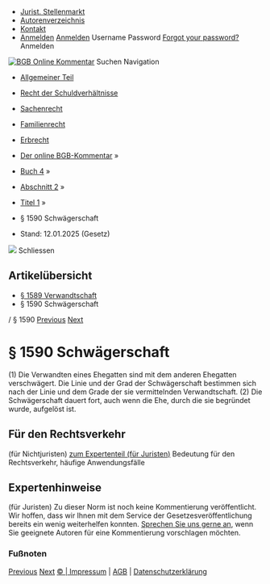   * [Jurist. Stellenmarkt](https://bgb.kommentar.de/Buch-4/Abschnitt-2/Titel-1/</job-board> "Jurist. Stellenmarkt")
  * [Autorenverzeichnis](https://bgb.kommentar.de/Buch-4/Abschnitt-2/Titel-1/</Autorenverzeichnis> "Autorenverzeichnis")
  * [Kontakt](https://bgb.kommentar.de/Buch-4/Abschnitt-2/Titel-1/</Kontakt>)
  * [Anmelden](https://bgb.kommentar.de/Buch-4/Abschnitt-2/Titel-1/<#login> "show login form") [Anmelden](https://bgb.kommentar.de/Buch-4/Abschnitt-2/Titel-1/<#> "hide login form") Username Password
[Forgot your password?](https://bgb.kommentar.de/Buch-4/Abschnitt-2/Titel-1/</user/forgotpassword>) Anmelden 


[![BGB Online Kommentar](https://bgb.kommentar.de/extension/bgb/design/bgb/images/logo.png)](https://bgb.kommentar.de/Buch-4/Abschnitt-2/Titel-1/</> "BGB Online Kommentar")
Suchen
Navigation
  * [Allgemeiner Teil](https://bgb.kommentar.de/Buch-4/Abschnitt-2/Titel-1/</Buch-1>)
  * [Recht der Schuldverhältnisse](https://bgb.kommentar.de/Buch-4/Abschnitt-2/Titel-1/</Buch-2>)
  * [Sachenrecht](https://bgb.kommentar.de/Buch-4/Abschnitt-2/Titel-1/</Buch-3>)
  * [Familienrecht](https://bgb.kommentar.de/Buch-4/Abschnitt-2/Titel-1/</Buch-4>)
  * [Erbrecht](https://bgb.kommentar.de/Buch-4/Abschnitt-2/Titel-1/</Buch-5>)


  * [Der online BGB-Kommentar](https://bgb.kommentar.de/Buch-4/Abschnitt-2/Titel-1/</>) »
  * [Buch 4](https://bgb.kommentar.de/Buch-4/Abschnitt-2/Titel-1/</Buch-4>) »
  * [Abschnitt 2](https://bgb.kommentar.de/Buch-4/Abschnitt-2/Titel-1/</Buch-4/Abschnitt-2>) »
  * [Titel 1](https://bgb.kommentar.de/Buch-4/Abschnitt-2/Titel-1/</Buch-4/Abschnitt-2/Titel-1>) »
  * § 1590 Schwägerschaft 
  * Stand: 12.01.2025 (Gesetz) 


![](https://vg01.met.vgwort.de/na/1c9909529ead4f509072c06d9081a7d5)
Schliessen 
## Artikelübersicht
  * [ § 1589 Verwandtschaft ](https://bgb.kommentar.de/Buch-4/Abschnitt-2/Titel-1/</Buch-4/Abschnitt-2/Titel-1/Verwandtschaft>)
  * § 1590 Schwägerschaft 


/ § 1590 
[Previous](https://bgb.kommentar.de/Buch-4/Abschnitt-2/Titel-1/</Buch-4/Abschnitt-2/Titel-1/Verwandtschaft> "§ 1589 Verwandtschaft") [Next](https://bgb.kommentar.de/Buch-4/Abschnitt-2/Titel-1/</Buch-4/Abschnitt-2/Titel-2/Mutterschaft> "§ 1591 Mutterschaft")
# § 1590 Schwägerschaft
(1) Die Verwandten eines Ehegatten sind mit dem anderen Ehegatten verschwägert. Die Linie und der Grad der Schwägerschaft bestimmen sich nach der Linie und dem Grade der sie vermittelnden Verwandtschaft.
(2) Die Schwägerschaft dauert fort, auch wenn die Ehe, durch die sie begründet wurde, aufgelöst ist.
## Für den Rechtsverkehr 
(für Nichtjuristen)
[zum Expertenteil (für Juristen)](https://bgb.kommentar.de/Buch-4/Abschnitt-2/Titel-1/<#expertenhinweise>)
Bedeutung für den Rechtsverkehr, häufige Anwendungsfälle
## Expertenhinweise
(für Juristen)
Zu dieser Norm ist noch keine Kommentierung veröffentlicht. Wir hoffen, dass wir Ihnen mit dem Service der Gesetzesveröffentlichung bereits ein wenig weiterhelfen konnten. [Sprechen Sie uns gerne an](https://bgb.kommentar.de/Buch-4/Abschnitt-2/Titel-1/</Kontakt>), wenn Sie geeignete Autoren für eine Kommentierung vorschlagen möchten. 
### Fußnoten
[Previous](https://bgb.kommentar.de/Buch-4/Abschnitt-2/Titel-1/</Buch-4/Abschnitt-2/Titel-1/Verwandtschaft> "§ 1589 Verwandtschaft") [Next](https://bgb.kommentar.de/Buch-4/Abschnitt-2/Titel-1/</Buch-4/Abschnitt-2/Titel-2/Mutterschaft> "§ 1591 Mutterschaft")
[© | Impressum](https://bgb.kommentar.de/Buch-4/Abschnitt-2/Titel-1/</Kontakt>) | [AGB](https://bgb.kommentar.de/Buch-4/Abschnitt-2/Titel-1/</AGB>) | [Datenschutzerklärung](https://bgb.kommentar.de/Buch-4/Abschnitt-2/Titel-1/</Datenschutzerklaerung-fuer-Leser>)
